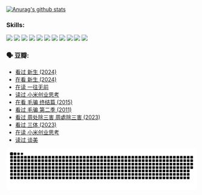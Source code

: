 
[![Anurag's github stats](https://github-readme-stats.vercel.app/api?username=w940853815)](https://github.com/anuraghazra/github-readme-stats)

### Skills:

<code><img height="32" src="https://cdn.jsdelivr.net/npm/simple-icons@v5/icons/python.svg"></code>
<code><img height="32" src="https://cdn.jsdelivr.net/npm/simple-icons@v5/icons/javascript.svg"></code>
<code><img height="32" src="https://cdn.jsdelivr.net/npm/simple-icons@v5/icons/django.svg"></code>
<code><img height="32" src="https://cdn.jsdelivr.net/npm/simple-icons@v5/icons/flask.svg"></code>
<code><img height="32" src="https://cdn.jsdelivr.net/npm/simple-icons@v5/icons/vuetify.svg"></code>
<code><img height="32" src="https://cdn.jsdelivr.net/npm/simple-icons@v5/icons/git.svg"></code>
<code><img height="32" src="https://cdn.jsdelivr.net/npm/simple-icons@v5/icons/docker.svg"></code>
<code><img height="32" src="https://cdn.jsdelivr.net/npm/simple-icons@v5/icons/postgresql.svg"></code>
<code><img height="32" src="https://cdn.jsdelivr.net/npm/simple-icons@v5/icons/elasticsearch.svg"></code>
<code><img height="32" src="https://cdn.jsdelivr.net/npm/simple-icons@v5/icons/macos.svg"></code>
<code><img height="32" src="https://cdn.jsdelivr.net/npm/simple-icons@v5/icons/linux.svg"></code>

### 🗣 豆瓣:

<!-- DOUBAN-ACTIVITIES:START -->
- [看过 新生‎ (2024)](https://www.douban.com/people/136069238/status/4612373431/?_i=16258410)
- [在看 新生‎ (2024)](https://www.douban.com/people/136069238/status/4607441062/?_i=16258410)
- [在读 一往无前](https://www.douban.com/people/136069238/status/4590507310/?_i=16258410)
- [读过 小米创业思考](https://www.douban.com/people/136069238/status/4590506983/?_i=16258410)
- [在看 毛骗 终结篇‎ (2015)](https://www.douban.com/people/136069238/status/4581971924/?_i=16258410)
- [看过 毛骗 第二季‎ (2011)](https://www.douban.com/people/136069238/status/4581971810/?_i=16258410)
- [看过 周处除三害 周處除三害‎ (2023)](https://www.douban.com/people/136069238/status/4575646701/?_i=16258410)
- [看过 三体‎ (2023)](https://www.douban.com/people/136069238/status/4574263039/?_i=16258410)
- [在读 小米创业思考](https://www.douban.com/people/136069238/status/4572047905/?_i=16258410)
- [读过 谈美](https://www.douban.com/people/136069238/status/4572047629/?_i=16258410)
<!-- DOUBAN-ACTIVITIES:END -->


![Snake animation](https://raw.githubusercontent.com/w940853815/w940853815/output/github-contribution-grid-snake.svg)

<!--
**w940853815/w940853815** is a ✨ _special_ ✨ repository because its `README.md` (this file) appears on your GitHub profile.

Here are some ideas to get you started:

- 🔭 I’m currently working on ...
- 🌱 I’m currently learning ...
- 👯 I’m looking to collaborate on ...
- 🤔 I’m looking for help with ...
- 💬 Ask me about ...
- 📫 How to reach me: ...
- 😄 Pronouns: ...
- ⚡ Fun fact: ...
-->
